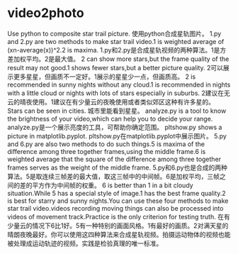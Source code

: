 # video2photo
Use python to composite star trail picture.
使用python合成星轨图片。
1.py and 2.py are two methods to make star trail video.1 is weighted average of (xn-average(x))^2.2 is maxima.
1.py和2.py是合成星轨视频的两种算法。1是方差加权平均。2是最大值。
2 can show more stars,but the frame quality of the result may not good.1 shows fewer stars,but a better picture quality.
2可以展示更多星星，但画质不一定好。1展示的星星少一点，但画质高。
2 is recommended in sunny nights without any cloud.1 is recommended in nights with a little cloud or nights with lots of stars especially in suburbs.
2建议在无云的晴夜使用。1建议在有少量云的夜晚使用或者类似郊区这种有许多星的。
Stars can be seen in cities.
城市里能看到星星。
analyze.py is a tool to know the brightness of your video,which can help you to decide your range.
analyze.py是一个展示亮度的工具，可帮助你确定范围。
pltshow.py shows a picture in matplotlib.pyplot.
pltshow.py在matplotlib.pyplot中展示图片。
5.py and 6.py are also two methods to do such things.5 is maxima of the difference among three together frames,using the middle frame.6 is weighted average that the square of the difference among three together frames serves as the weight of the middle frame.
5.py和6.py也是合成的两种算法。5是取连续三帧差的最大值，取这三帧中的中间帧。6是加权平均，三帧之间的差的平方作为中间帧的权重。
6 is better than 1 in a bit cloudy situation.While 5 has a special style of image.1 has the best frame quality.2 is best for starry and sunny nights.You can use these four methods to make star trail video.videos recording moving things can also be processed into videos of movement track.Practice is the only criterion for testing truth.
在有少量云的情况下6比1好。5有一种特别的画面风格。1有最好的画质。2对满天星的晴朗夜晚最好。你可以使用这四种算法来合成星轨视频。拍摄运动物体的视频也能被处理成运动轨迹的视频。实践是检验真理的唯一标准。
